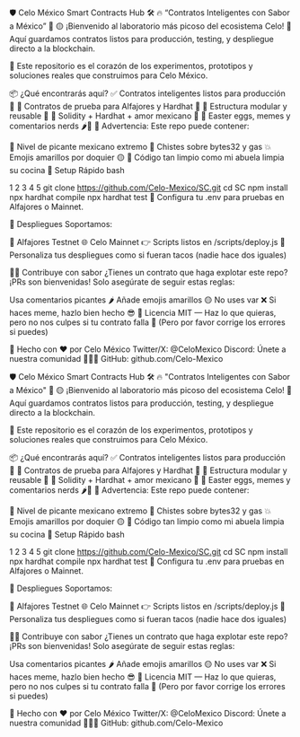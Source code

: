🛡️ Celo México Smart Contracts Hub 🛠️
🔥 “Contratos Inteligentes con Sabor a México” 🌮
🟡 ¡Bienvenido al laboratorio más picoso del ecosistema Celo! 🧪
Aquí guardamos contratos listos para producción, testing, y despliegue directo a la blockchain.

🎯 Este repositorio es el corazón de los experimentos, prototipos y soluciones reales que construimos para Celo México. 

📦 ¿Qué encontrarás aquí?
✅ Contratos inteligentes listos para producción 🚀
🧪 Contratos de prueba para Alfajores y Hardhat 🧬
📁 Estructura modular y reusable 🔄
📜 Solidity + Hardhat + amor mexicano 💖
🎉 Easter eggs, memes y comentarios nerds 🌶️🥚
🚨 Advertencia:
Este repo puede contener: 

🌵 Nivel de picante mexicano extremo
🧠 Chistes sobre bytes32 y gas
💥 Emojis amarillos por doquier 🟡
🤖 Código tan limpio como mi abuela limpia su cocina
🧰 Setup Rápido
bash


1
2
3
4
5
git clone https://github.com/Celo-Mexico/SC.git 
cd SC
npm install
npx hardhat compile
npx hardhat test
🔧 Configura tu .env para pruebas en Alfajores o Mainnet.

🚀 Despliegues
Soportamos:

🧪 Alfajores Testnet
🌐 Celo Mainnet
👉 Scripts listos en /scripts/deploy.js
🌮 Personaliza tus despliegues como si fueran tacos (nadie hace dos iguales)

🧑‍💻 Contribuye con sabor
¿Tienes un contrato que haga explotar este repo?
¡PRs son bienvenidas! Solo asegúrate de seguir estas reglas:

Usa comentarios picantes 🌶️
Añade emojis amarillos 🟡
No uses var ❌
Si haces meme, hazlo bien hecho 😎
📜 Licencia
MIT — Haz lo que quieras, pero no nos culpes si tu contrato falla 🧨
(Pero por favor corrige los errores si puedes)

🌟 Hecho con ❤️ por Celo México
Twitter/X: @CeloMexico
Discord: Únete a nuestra comunidad 🧑‍🤝‍🧑
GitHub: github.com/Celo-Mexico

🛡️ Celo México Smart Contracts Hub 🛠️
🔥 "Contratos Inteligentes con Sabor a México" 🌮
🟡 ¡Bienvenido al laboratorio más picoso del ecosistema Celo! 🧪
Aquí guardamos contratos listos para producción, testing, y despliegue directo a la blockchain.

🎯 Este repositorio es el corazón de los experimentos, prototipos y soluciones reales que construimos para Celo México. 

📦 ¿Qué encontrarás aquí?
✅ Contratos inteligentes listos para producción 🚀
🧪 Contratos de prueba para Alfajores y Hardhat 🧬
📁 Estructura modular y reusable 🔄
📜 Solidity + Hardhat + amor mexicano 💖
🎉 Easter eggs, memes y comentarios nerds 🌶️🥚
🚨 Advertencia:
Este repo puede contener: 

🌵 Nivel de picante mexicano extremo
🧠 Chistes sobre bytes32 y gas
💥 Emojis amarillos por doquier 🟡
🤖 Código tan limpio como mi abuela limpia su cocina
🧰 Setup Rápido
bash


1
2
3
4
5
git clone https://github.com/Celo-Mexico/SC.git 
cd SC
npm install
npx hardhat compile
npx hardhat test
🔧 Configura tu .env para pruebas en Alfajores o Mainnet.

🚀 Despliegues
Soportamos:

🧪 Alfajores Testnet
🌐 Celo Mainnet
👉 Scripts listos en /scripts/deploy.js
🌮 Personaliza tus despliegues como si fueran tacos (nadie hace dos iguales)

🧑‍💻 Contribuye con sabor
¿Tienes un contrato que haga explotar este repo?
¡PRs son bienvenidas! Solo asegúrate de seguir estas reglas:

Usa comentarios picantes 🌶️
Añade emojis amarillos 🟡
No uses var ❌
Si haces meme, hazlo bien hecho 😎
📜 Licencia
MIT — Haz lo que quieras, pero no nos culpes si tu contrato falla 🧨
(Pero por favor corrige los errores si puedes)

🌟 Hecho con ❤️ por Celo México
Twitter/X: @CeloMexico
Discord: Únete a nuestra comunidad 🧑‍🤝‍🧑
GitHub: github.com/Celo-Mexico
